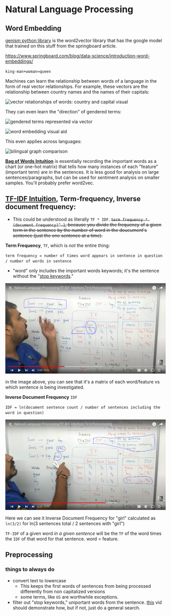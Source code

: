 # Natural Language Processing

## Word Embedding

[genism python library](https://radimrehurek.com/gensim/index.html) is the word2vector library that has the google model that trained on this stuff from the springboard article.

https://www.springboard.com/blog/data-science/introduction-word-embeddings/

`king-man+woman≈queen`

Machines can learn the relationship between words of a language in the form of real vector relationships. For example, these vectors are the relationship between country names and the names of their capitals:

![vector relationships of words: country and capital visual](https://www.springboard.com/blog/wp-content/uploads/2017/08/country-Copy.png)

They can even learn the "direction" of gendered terms:

![gendered terms represented via vector](https://www.springboard.com/blog/wp-content/uploads/2017/08/relations-Copy.png)

![word embedding visual aid](https://s3.eu-west-3.amazonaws.com/hbtn.intranet/uploads/medias/2020/7/a2fa719214e8c81107842b9fcd97defd08ba3d82.png?X-Amz-Algorithm=AWS4-HMAC-SHA256&X-Amz-Credential=AKIA4MYA5JM5DUTZGMZG%2F20240722%2Feu-west-3%2Fs3%2Faws4_request&X-Amz-Date=20240722T185534Z&X-Amz-Expires=86400&X-Amz-SignedHeaders=host&X-Amz-Signature=6a7db32f9f28b707f5d6c4f6acac163e58bdf43df3badfcdba96515e17cfa7d5)

This even applies across languages:

![bilingual graph comparison](https://www.springboard.com/blog/wp-content/uploads/2017/08/mt-Copy.png)

[**Bag of Words Intuition**](https://www.youtube.com/watch?v=IKgBLTeQQL8&list=PLZoTAELRMXVMdJ5sqbCK2LiM0HhQVWNzm&index=6) is essentially recording the important words as a chart (or one-hot matrix) that tells how many instances of each "feature" (important term) are in the sentences. It is less good for analysis on large sentences/paragraphs, but can be used for sentiment analysis on smaller samples. You'll probably prefer word2vec.

## [**TF-IDF Intuition**](https://www.youtube.com/watch?v=D2V1okCEsiE&list=PLZoTAELRMXVMdJ5sqbCK2LiM0HhQVWNzm&index=8), Term-frequency, Inverse document frequency:

* This could be understood as literally `TF * IDF`. ~~`term frequency * (document frequency)^-1`, because you divide the frequency of a given term in the sentence by the number of word in the doucument's sentence (just the one sentence at a time).~~

**Term Frequency**, `TF`, which is *not* the entire thing:

`term frequency = number of times word appears in sentence in question / number of words in sentence`
* "word" only includes the important words keywords; it's the sentence without the "[stop keywords](#things-to-always-do)."

[![tf-idf with "good" in sentence 1](./image/TF%20Good.PNG)](https://youtu.be/D2V1okCEsiE?si=9CAa3D6Um9rsupSk&t=145)

in the image above, you can see that it's a matrix of each word/feature vs which sentence is being investigated.

**Inverse Document Frequency** `IDF`

`IDF = ln(document sentence count / number of sentences including the word in question)`

[![IDF calculation image](./image/IDF%20girl.PNG)](https://youtu.be/D2V1okCEsiE?si=7p2MgBEe-Tiql1k2&t=236)

Here we can see it Inverse Document Frequency for "girl" calculated as `ln(3/2)` for ln(3 sentences total / 2 sentences with "girl")

`TF-IDF` of a given word *in a given sentence* will be the `TF` of the word times the `IDF` of that word for that sentence. word = feature.

## Preprocessing


### things to always do

* convert text to lowercase
  * This keeps the first words of sentences from being processed differently from non capitalized versions
  * some terms, like `US` are worthwhile exceptions.
* filter out "stop keywords," uniportant words from the sentence. [this](https://www.youtube.com/watch?v=iu2-G_5YkEo&list=PLZoTAELRMXVMdJ5sqbCK2LiM0HhQVWNzm&index=7&pp=iAQB) vid should demonstrate how, but if not, just do a general search.
